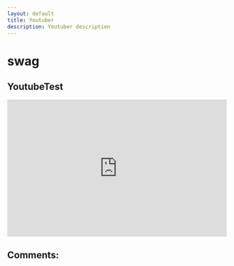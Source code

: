 ```yaml
---
layout: default
title: Youtuber
description: Youtuber description
---
```

# swag

## YoutubeTest

<iframe width="560" height="315" style="width:100%" src="https://www.youtube.com/embed/?list=PLWy0Jf96bIqw9sCG-mPfAsVko9J9CCXsn" title="YouTube" frameborder="0" allow="accelerometer; autoplay; clipboard-write; encrypted-media; gyroscope; picture-in-picture" allowfullscreen></iframe>

## Comments:

<script src="https://utteranc.es/client.js"
        repo="Paroyer/Comment" 
        issue-term="pathname"
        theme="github-dark"
        label="Comment"
        crossorigin="anonymous"
        async>
</script>  
